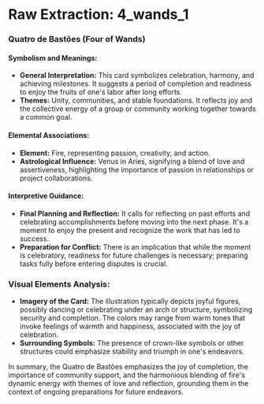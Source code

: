 # Raw Extraction: 4_wands_1

### Quatro de Bastões (Four of Wands)

#### Symbolism and Meanings:
- **General Interpretation:** This card symbolizes celebration, harmony, and achieving milestones. It suggests a period of completion and readiness to enjoy the fruits of one's labor after long efforts.
- **Themes:** Unity, communities, and stable foundations. It reflects joy and the collective energy of a group or community working together towards a common goal.

#### Elemental Associations:
- **Element:** Fire, representing passion, creativity, and action.
- **Astrological Influence:** Venus in Aries, signifying a blend of love and assertiveness, highlighting the importance of passion in relationships or project collaborations.

#### Interpretive Guidance:
- **Final Planning and Reflection:** It calls for reflecting on past efforts and celebrating accomplishments before moving into the next phase. It's a moment to enjoy the present and recognize the work that has led to success.
- **Preparation for Conflict:** There is an implication that while the moment is celebratory, readiness for future challenges is necessary; preparing tasks fully before entering disputes is crucial.

### Visual Elements Analysis:
- **Imagery of the Card:** The illustration typically depicts joyful figures, possibly dancing or celebrating under an arch or structure, symbolizing security and completion. The colors may range from warm tones that invoke feelings of warmth and happiness, associated with the joy of celebration.
- **Surrounding Symbols:** The presence of crown-like symbols or other structures could emphasize stability and triumph in one's endeavors.

In summary, the Quatro de Bastões emphasizes the joy of completion, the importance of community support, and the harmonious blending of fire's dynamic energy with themes of love and reflection, grounding them in the context of ongoing preparations for future endeavors.